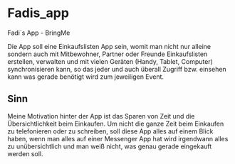 # Fadis_app
Fadi´s App - BringMe

Die App soll eine Einkaufslisten App sein, womit man nicht nur alleine sondern auch mit Mitbewohner, Partner oder Freunde Einkaufslisten erstellen, verwalten und mit vielen Geräten (Handy, Tablet, Computer) synchronisieren kann, so das jeder und auch überall Zugriff bzw. einsehen kann was gerade benötigt wird zum jeweiligen Event.

## Sinn

Meine Motivation hinter der App ist das Sparen von Zeit und die Übersichtlichkeit beim Einkaufen.
Um nicht die ganze Zeit beim Einkaufen zu telefonieren oder zu schreiben, soll diese App alles auf einem Blick haben, wenn man alles auf einer Messenger App hat wird irgendwann alles zu unübersichtlich und man weiß nicht, was genau gerade eingekauft werden soll.

